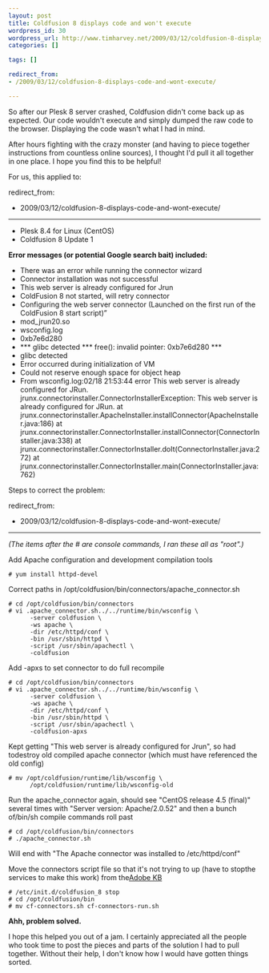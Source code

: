 ```yaml
--- 
layout: post
title: Coldfusion 8 displays code and won't execute
wordpress_id: 30
wordpress_url: http://www.timharvey.net/2009/03/12/coldfusion-8-displays-code-and-wont-execute/
categories: []

tags: []

redirect_from:
- /2009/03/12/coldfusion-8-displays-code-and-wont-execute/

---
```


So after our Plesk 8 server crashed, Coldfusion didn't come back up as expected. Our code wouldn't execute and simply dumped the raw code to the browser. Displaying the code wasn't what I had in mind.

After hours fighting with the crazy monster (and having to piece together instructions from countless online sources), I thought I'd pull it all together in one place. I hope you find this to be helpful!

For us, this applied to:

redirect_from:
- 2009/03/12/coldfusion-8-displays-code-and-wont-execute/

---

* Plesk 8.4 for Linux (CentOS)
* Coldfusion 8 Update 1

**Error messages (or potential Google search bait) included:**

* There was an error while running the connector wizard
* Connector installation was not successful
* This web server is already configured for Jrun
* ColdFusion 8 not started, will retry connector
* Configuring the web server connector (Launched on the first run of the ColdFusion 8 start script)”
* mod_jrun20.so
* wsconfig.log
* 0xb7e6d280
* *** glibc detected *** free(): invalid pointer: 0xb7e6d280 ***
* glibc detected
* Error occurred during initialization of VM
* Could not reserve enough space for object heap
* From wsconfig.log:02/18 21:53:44 error This web server is already configured for JRun.<br />jrunx.connectorinstaller.ConnectorInstallerException: This web server is already configured for JRun. at<br />jrunx.connectorinstaller.ApacheInstaller.installConnector(ApacheInstaller.java:186) at<br />jrunx.connectorinstaller.ConnectorInstaller.installConnector(ConnectorInstaller.java:338) at<br />jrunx.connectorinstaller.ConnectorInstaller.doIt(ConnectorInstaller.java:272) at<br />jrunx.connectorinstaller.ConnectorInstaller.main(ConnectorInstaller.java:762)

Steps to correct the problem:

redirect_from:
- 2009/03/12/coldfusion-8-displays-code-and-wont-execute/

---

*(The items after the # are console commands, I ran these all as "root".)*

Add Apache configuration and development compilation tools

    # yum install httpd-devel

Correct paths in /opt/coldfusion/bin/connectors/apache_connector.sh

    # cd /opt/coldfusion/bin/connectors
    # vi .apache_connector.sh../../runtime/bin/wsconfig \
          -server coldfusion \
          -ws apache \
          -dir /etc/httpd/conf \
          -bin /usr/sbin/httpd \
          -script /usr/sbin/apachectl \
          -coldfusion

Add -apxs to set connector to do full recompile

    # cd /opt/coldfusion/bin/connectors
    # vi .apache_connector.sh../../runtime/bin/wsconfig \
          -server coldfusion \
          -ws apache \
          -dir /etc/httpd/conf \
          -bin /usr/sbin/httpd \
          -script /usr/sbin/apachectl \
          -coldfusion-apxs

Kept getting "This web server is already configured for Jrun", so had todestroy old compiled apache connector (which must have referenced the old config)

    # mv /opt/coldfusion/runtime/lib/wsconfig \
          /opt/coldfusion/runtime/lib/wsconfig-old

Run the apache_connector again, should see "CentOS release 4.5 (final)" several times with "Server version: Apache/2.0.52" and then a bunch of/bin/sh compile commands roll past

    # cd /opt/coldfusion/bin/connectors
    # ./apache_connector.sh

Will end with "The Apache connector was installed to /etc/httpd/conf"

Move the connectors script file so that it's not trying to up (have to stopthe services to make this work) from the[Adobe KB](http://kb.adobe.com/selfservice/viewContent.do?externalId=tn_18859)

    # /etc/init.d/coldfusion_8 stop
    # cd /opt/coldfusion/bin
    # mv cf-connectors.sh cf-connectors-run.sh

**Ahh, problem solved.**

I hope this helped you out of a jam. I certainly appreciated all the people who took time to post the pieces and parts of the solution I had to pull together. Without their help, I don't know how I would have gotten things sorted.
